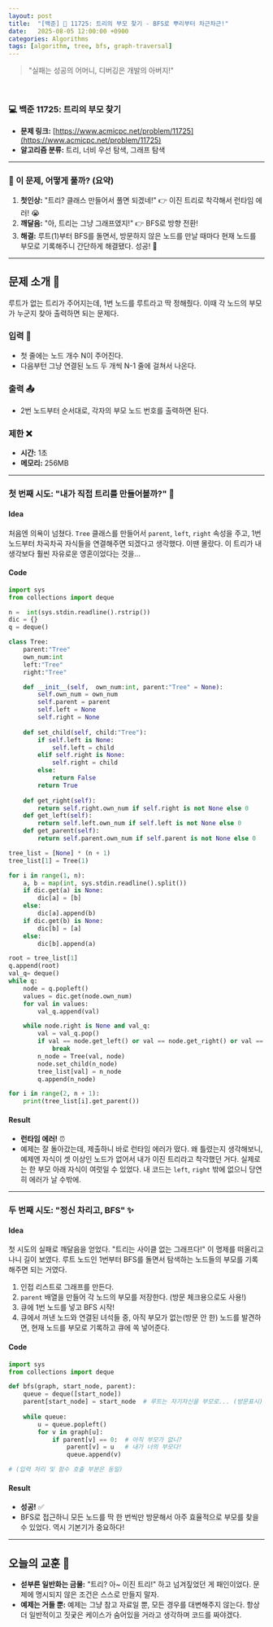 ```yaml
---
layout: post
title:  "[백준] 🌳 11725: 트리의 부모 찾기 - BFS로 뿌리부터 차근차근!"
date:   2025-08-05 12:00:00 +0900
categories: Algorithms
tags: [algorithm, tree, bfs, graph-traversal]
---
```


> "실패는 성공의 어머니, 디버깅은 개발의 아버지!"

<br>

### 💻 백준 11725: 트리의 부모 찾기

- **문제 링크:** [https://www.acmicpc.net/problem/11725](https://www.acmicpc.net/problem/11725)
- **알고리즘 분류:** 트리, 너비 우선 탐색, 그래프 탐색

---

### 🤔 이 문제, 어떻게 풀까? (요약)

1.  **첫인상:** "트리? 클래스 만들어서 풀면 되겠네!" 👉 이진 트리로 착각해서 런타임 에러! 😭
2.  **깨달음:** "아, 트리는 그냥 그래프였지!" 👉 BFS로 방향 전환!
3.  **해결:** 루트(1)부터 BFS를 돌면서, 방문하지 않은 노드를 만날 때마다 현재 노드를 부모로 기록해주니 간단하게 해결됐다. 성공! 🎉

---

## 문제 소개 🧐

루트가 없는 트리가 주어지는데, 1번 노드를 루트라고 딱 정해줬다. 이때 각 노드의 부모가 누군지 찾아 출력하면 되는 문제다.

### 입력 📝

- 첫 줄에는 노드 개수 N이 주어진다.
- 다음부턴 그냥 연결된 노드 두 개씩 N-1 줄에 걸쳐서 나온다.

### 출력 📤

- 2번 노드부터 순서대로, 각자의 부모 노드 번호를 출력하면 된다.

### 제한 ❌

- **시간:** 1초
- **메모리:** 256MB

---

### 첫 번째 시도: "내가 직접 트리를 만들어볼까?" 👊

#### Idea

처음엔 의욕이 넘쳤다. `Tree` 클래스를 만들어서 `parent`, `left`, `right` 속성을 주고, 1번 노드부터 차곡차곡 자식들을 연결해주면 되겠다고 생각했다. 이땐 몰랐다. 이 트리가 내 생각보다 훨씬 자유로운 영혼이었다는 것을...

#### Code

```python
import sys
from collections import deque

n =  int(sys.stdin.readline().rstrip())
dic = {}
q = deque()

class Tree:
    parent:"Tree"
    own_num:int
    left:"Tree"
    right:"Tree"

    def __init__(self,  own_num:int, parent:"Tree" = None):
        self.own_num = own_num
        self.parent = parent
        self.left = None
        self.right = None
    
    def set_child(self, child:"Tree"):
        if self.left is None:
            self.left = child
        elif self.right is None:
            self.right = child
        else:
            return False
        return True
    
    def get_right(self):
        return self.right.own_num if self.right is not None else 0
    def get_left(self):
        return self.left.own_num if self.left is not None else 0
    def get_parent(self):
        return self.parent.own_num if self.parent is not None else 0

tree_list = [None] * (n + 1)
tree_list[1] = Tree(1)

for i in range(1, n):
    a, b = map(int, sys.stdin.readline().split())
    if dic.get(a) is None:
        dic[a] = [b]
    else:
        dic[a].append(b)
    if dic.get(b) is None:
        dic[b] = [a]
    else:
        dic[b].append(a)

root = tree_list[1]
q.append(root)
val_q= deque()
while q:
    node = q.popleft()
    values = dic.get(node.own_num)
    for val in values:
        val_q.append(val)

    while node.right is None and val_q:
        val = val_q.pop()
        if val == node.get_left() or val == node.get_right() or val == node.get_parent():
            break
        n_node = Tree(val, node)
        node.set_child(n_node)
        tree_list[val] = n_node
        q.append(n_node)

for i in range(2, n + 1):
    print(tree_list[i].get_parent())
```

#### Result

- **런타임 에러!** ⏰
- 예제는 잘 돌아갔는데, 제출하니 바로 런타임 에러가 떴다. 왜 틀렸는지 생각해보니, 예제엔 자식이 셋 이상인 노드가 없어서 내가 이진 트리라고 착각했던 거다. 실제로는 한 부모 아래 자식이 여럿일 수 있었다. 내 코드는 `left`, `right` 밖에 없으니 당연히 에러가 날 수밖에.

---

### 두 번째 시도: "정신 차리고, BFS" ✨

#### Idea

첫 시도의 실패로 깨달음을 얻었다. "트리는 사이클 없는 그래프다!" 이 명제를 떠올리고 나니 길이 보였다. 루트 노드인 1번부터 BFS를 돌면서 탐색하는 노드들의 부모를 기록해주면 되는 거였다.

1.  인접 리스트로 그래프를 만든다.
2.  `parent` 배열을 만들어 각 노드의 부모를 저장한다. (방문 체크용으로도 사용!)
3.  큐에 1번 노드를 넣고 BFS 시작!
4.  큐에서 꺼낸 노드와 연결된 녀석들 중, 아직 부모가 없는(방문 안 한) 노드를 발견하면, 현재 노드를 부모로 기록하고 큐에 쏙 넣어준다.

#### Code

```python
import sys
from collections import deque

def bfs(graph, start_node, parent):
    queue = deque([start_node])
    parent[start_node] = start_node  # 루트는 자기자신을 부모로... (방문표시)
    
    while queue:
        u = queue.popleft()
        for v in graph[u]:
            if parent[v] == 0:  # 아직 부모가 없니?
                parent[v] = u   # 내가 너의 부모다!
                queue.append(v)

# (입력 처리 및 함수 호출 부분은 동일)
```

#### Result

- **성공!** ✅
- BFS로 접근하니 모든 노드를 딱 한 번씩만 방문해서 아주 효율적으로 부모를 찾을 수 있었다. 역시 기본기가 중요하다!

---

## 오늘의 교훈 🤔

- **섣부른 일반화는 금물:** "트리? 아~ 이진 트리!" 하고 넘겨짚었던 게 패인이었다. 문제에 명시되지 않은 조건은 스스로 만들지 말자.
- **예제는 거들 뿐:** 예제는 그냥 참고 자료일 뿐, 모든 경우를 대변해주지 않는다. 항상 더 일반적이고 짓궂은 케이스가 숨어있을 거라고 생각하며 코드를 짜야겠다.
